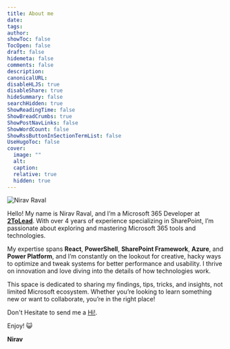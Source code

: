 ```yaml
---
title: About me
date: 
tags:
author: 
showToc: false
TocOpen: false
draft: false
hidemeta: false
comments: false
description: 
canonicalURL: 
disableHLJS: true
disableShare: true
hideSummary: false
searchHidden: true
ShowReadingTime: false
ShowBreadCrumbs: true
ShowPostNavLinks: false
ShowWordCount: false
ShowRssButtonInSectionTermList: false
UseHugoToc: false
cover:
  image: ""
  alt: 
  caption: 
  relative: true
  hidden: true
---
```


![Nirav Raval](/Images/Nirav_about.jpg)
 

Hello! My name is Nirav Raval, and I’m a Microsoft 365 Developer at [**2ToLead**](https://www.2ToLead.com). With over 4 years of experience specializing in SharePoint, I’m passionate about exploring and mastering Microsoft 365 tools and technologies.

My expertise spans **React**, **PowerShell**, **SharePoint Framework**, **Azure**, and **Power Platform**, and I’m constantly on the lookout for creative, hacky ways to optimize and tweak systems for better performance and usability. I thrive on innovation and love diving into the details of how technologies work.

This space is dedicated to sharing my findings, tips, tricks, and insights, not limited Microsoft ecosystem. Whether you’re looking to learn something new or want to collaborate, you’re in the right place!

Don't Hesitate to send me a [Hi!](mailto:contact@niravraval.com).

Enjoy! 😺

**Nirav**